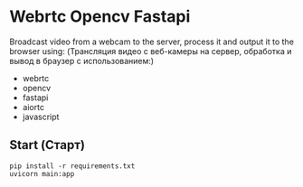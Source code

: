 # Webrtc Opencv Fastapi
Broadcast video from a webcam to the server, process it and output it to the browser using:
(Трансляция видео с веб-камеры на сервер, обработка и вывод в браузер с использованием:)

- webrtc
- opencv
- fastapi
- aiortc
- javascript

## Start (Старт)

    pip install -r requirements.txt
    uvicorn main:app
